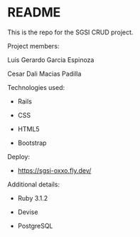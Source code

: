 # README

This is the repo for the SGSI CRUD project.



Project members:

Luis Gerardo Garcia Espinoza

Cesar Dali Macias Padilla



Technologies used:
 * Rails
 
 * CSS
 
 * HTML5
 
 * Bootstrap
 
 
 
Deploy:
 * https://sgsi-oxxo.fly.dev/
 
 
 
Additional details:

* Ruby 3.1.2

* Devise

* PostgreSQL

